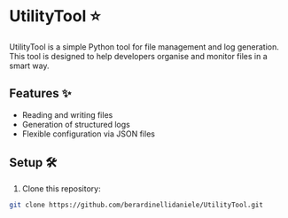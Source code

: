 # UtilityTool ⭐

UtilityTool is a simple Python tool for file management and log generation. This tool is designed to help developers organise and monitor files in a smart way.

## Features ✨
- Reading and writing files
- Generation of structured logs
- Flexible configuration via JSON files

## Setup 🛠️
1. Clone this repository:
```bash
git clone https://github.com/berardinellidaniele/UtilityTool.git
